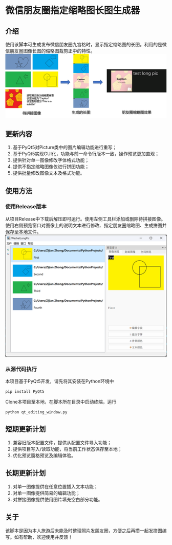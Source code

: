 # 微信朋友圈指定缩略图长图生成器
## 介绍
使用该脚本可生成发布微信朋友圈九宫格时，显示指定缩略图的长图。利用的是微信朋友圈图像长图的缩略图裁剪正中的特性。
![效果展示](./img/demo.png)
## 更新内容
1. 基于PyQt5对Picture类中的图片编辑功能进行重写；
2. 基于PyQt5实现GUI化，功能与前一命令行版本一致，操作预览更加直观；
3. 提供针对单一图像修改字体格式功能；
4. 提供不指定缩略图像仅进行拼图功能；
5. 提供批量修改图像文本及格式功能。
## 使用方法
### 使用Release版本
从项目Release中下载后解压即可运行。使用左侧工具栏添加或删除待拼接图像。使用右侧预览窗口对图像上的说明文本进行修改、指定朋友圈缩略图、生成拼图并保存至本地文件。
![主要界面](./img/main_UI.png)
### 从源代码执行
本项目基于PyQt5开发，请先将其安装在Python环境中
```
pip install PyQt5
```
Clone本项目至本地，在脚本所在目录中启动终端，运行
```
python qt_editing_window.py
```
## 短期更新计划
1. 兼容旧版本配置文件，提供从配置文件导入功能；
2. 提供项目写入/读取功能，将当前工作状态保存至本地；
3. 优化预览窗格预览及编辑体验。

## 长期更新计划
1. 对单一图像提供在任意位置插入文本功能；
2. 对单一图像提供简易的编辑功能；
3. 对拼接图像提供使用图片填充空白部分功能。

## 关于
该脚本是因为本人旅游后未能及时整理照片发朋友圈，方便之后再攒一起发拼图编写。如有帮助，欢迎使用并反馈！
